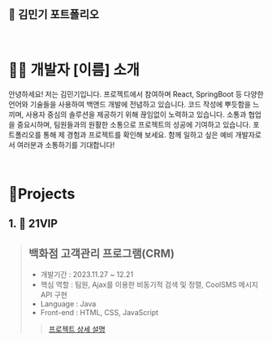 ## 📜 김민기 포트폴리오



<br />

# 👨‍💻 개발자 [이름] 소개

안녕하세요! 저는 김민기입니다. 프로젝트에서 참여하며 React, SpringBoot 등 다양한 언어와 기술들을 사용하여 백앤드 개발에 전념하고 있습니다.
코드 작성에 뿌듯함을 느끼며, 사용자 중심의 솔루션을 제공하기 위해 끊임없이 노력하고 있습니다. 소통과 협업을 중요시하며, 팀원들과의 원활한 소통으로 프로젝트의 성공에 기여하고 있습니다.
포트폴리오를 통해 제 경험과 프로젝트를 확인해 보세요. 함께 일하고 싶은 예비 개발자로서 여러분과 소통하기를 기대합니다!

<br />

# 📝Projects


## 1. 🛫 21VIP

> ## 백화점 고객관리 프로그램(CRM) 
>
> - 개발기간 : 2023.11.27 ~ 12.21
> - 핵심 역할 : 팀원, Ajax를 이용한 비동기적 검색 및 정렬, CoolSMS 메시지 API 구현
> - Language : Java 
> - Front-end : HTML, CSS, JavaScript
>> [프로젝트 상세 설명](https://github.com/alsrl2275/SemiProject_21vipCRM)


<br />





